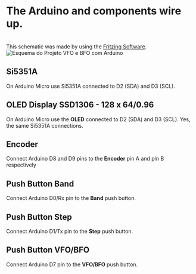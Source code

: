<H1>The Arduino and components wire up.</H1>
<BR>
This schematic was made by using the <a href="http://fritzing.org/home/">Fritzing Software</a>.  
<BR>
 <img src="https://github.com/pu2clr/VFO_BFO_OLED_ARDUINO/blob/master/schematic/vfobfo_schematic_fritzing_image.jpg" alt="Esquema do Projeto VFO e BFO com Arduino">

<H2>Si5351A</H2>
<P>On Arduino Micro use Si5351A connected to D2 (SDA) and  D3 (SCL).</P>
<H2>OLED Display SSD1306 - 128 x 64/0.96</H2>
<P>On Arduino Micro use the <B>OLED</B> connected to D2 (SDA) and  D3 (SCL). Yes, the same Si5351A connections.</P>
<H2>Encoder</H2>
<P> Connect Arduino D8 and D9 pins to the <B>Encoder</B> pin A and pin B respectively </P> 

<H2>Push Button Band</H2>
<P> Connect Arduino D0/Rx pin to the <B>Band</B> push button.</P> 

<H2>Push Button Step</H2>
<P> Connect Arduino D1/Tx pin to the <B>Step</B> push button.</P> 

<H2>Push Button VFO/BFO</H2>
<P> Connect Arduino D7 pin to the <B>VFO/BFO</B> push button.</P> 
